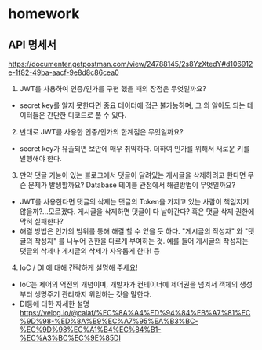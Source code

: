 # homework

## API 명세서

https://documenter.getpostman.com/view/24788145/2s8YzXtedY#d106912e-1f82-49ba-aacf-9e8d8c86cea0

1. JWT를 사용하여 인증/인가를 구현 했을 때의 장점은 무엇일까요?
- secret key를 알지 못한다면 중요 데이터에 접근 불가능하며, 그 외 알아도 되는 데이터들은 간단한 디코드로 풀 수 있다.
2. 반대로 JWT를 사용한 인증/인가의 한계점은 무엇일까요?
- secret key가 유출되면 보안에 매우 취약하다. 더하여 인가를 위해서 새로운 키를 발행해야 한다.
3. 만약 댓글 기능이 있는 블로그에서 댓글이 달려있는 게시글을 삭제하려고 한다면 무슨 문제가 발생할까요? Database 테이블 관점에서 해결방법이 무엇일까요?
- JWT를 사용한다면 댓글의 삭제는 댓글의 Token을 가지고 있는 사람이 책임지지 않을까?...모르겠다. 게시글을 삭제하면 댓글이 다 날아간다? 혹은 댓글 삭제 권한에 막혀 실패한다?
- 해결 방법은 인가의 범위를 통해 해결 할 수 있을 듯 하다. "게시글의 작성자" 와 "댓글의 작성자" 를 나누어 권한을 다르게 부여하는 것. 예를 들어 게시글의 작성자는 댓글의 삭제나 게시글의 삭제가 자유롭게 한다! 등
4. IoC / DI 에 대해 간략하게 설명해 주세요!
- IoC는 제어의 역전의 개념이며, 개발자가 컨테이너에 제어권을 넘겨서 객체의 생성부터 생명주기 관리까지 위임하는 것을 말한다.
- DI등에 대한 자세한 설명 https://velog.io/@calaf/%EC%8A%A4%ED%94%84%EB%A7%81%EC%9D%98-%ED%8A%B9%EC%A7%95%EA%B3%BC-%EC%9D%98%EC%A1%B4%EC%84%B1-%EC%A3%BC%EC%9E%85DI
